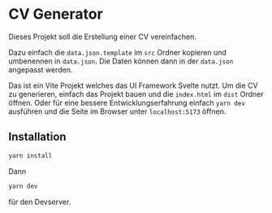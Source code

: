 # CV Generator

Dieses Projekt soll die Erstellung einer CV vereinfachen.

Dazu einfach die `data.json.template` im `src` Ordner kopieren und umbenennen in `data.json`. Die Daten können dann in der `data.json` angepasst werden.

Das ist ein Vite Projekt welches das UI Framework Svelte nutzt.
Um die CV zu generieren, einfach das Projekt bauen und die `index.html` im `dist` Ordner öffnen. Oder für eine bessere Entwicklungserfahrung einfach `yarn dev` ausführen und die Seite im Browser unter `localhost:5173` öffnen.

## Installation

```bash
yarn install
```

Dann

```bash
yarn dev
```

für den Devserver.
